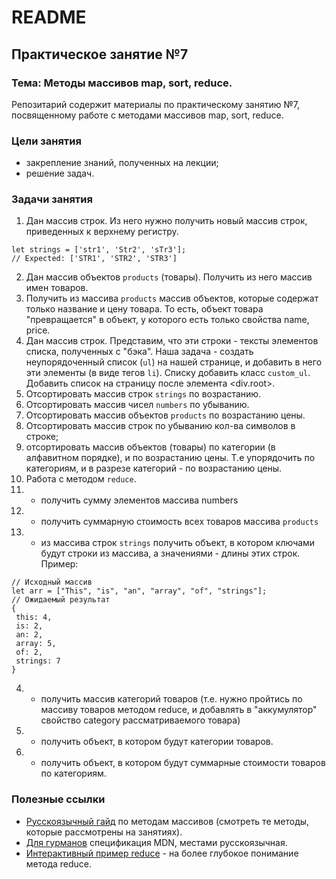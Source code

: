 # README

## Практическое занятие №7

### Тема: Методы массивов map, sort, reduce.

Репозитарий содержит материалы по практическому занятию №7, посвященному работе с методами массивов map, sort, reduce.

### Цели занятия

- закрепление знаний, полученных на лекции;
- решение задач.

### Задачи занятия

1. Дан массив строк. Из него нужно получить новый массив строк, приведенных к верхнему регистру.

```
let strings = ['str1', 'Str2', 'sTr3'];
// Expected: ['STR1', 'STR2', 'STR3']
```

2. Дан массив объектов `products` (товары). Получить из него массив имен товаров.
3. Получить из массива `products` массив объектов, которые содержат только название и цену товара. То есть, объект товара "превращается" в объект, у которого есть только свойства name, price.
4. Дан массив строк. Представим, что эти строки - тексты элементов списка, полученных с "бэка". Наша задача - создать неупорядоченный список (`ul`) на нашей странице, и добавить в него эти элементы (в виде тегов `li`). Списку добавить класс `custom_ul`. Добавить список на страницу после элемента <div.root>.
5. Отсортировать массив строк `strings` по возрастанию.
6. Отсортировать массив чисел `numbers` по убыванию.
7. Отсортировать массив объектов `products` по возрастанию цены.
8. Отсортировать массив строк по убыванию кол-ва символов в строке;
9. отсортировать массив объектов (товары) по категории (в алфавитном порядке), и по возрастанию цены. Т.е упорядочить по категориям, и в разрезе категорий - по возрастанию цены.
10. Работа с методом `reduce`.
11. - получить сумму элементов массива numbers
12. - получить суммарную стоимость всех товаров массива `products`
13. - из массива строк `strings` получить объект, в котором ключами будут строки из массива, а значениями - длины этих строк. Пример:

```
// Исходный массив
let arr = ["This", "is", "an", "array", "of", "strings"];
// Ожидаемый результат
{
 this: 4,
 is: 2,
 an: 2,
 array: 5,
 of: 2,
 strings: 7
}
```

4.  - получить массив категорий товаров (т.е. нужно пройтись по массиву товаров методом reduce, и добавлять в "аккумулятор" свойство category рассматриваемого товара)
5.  - получить объект, в котором будут категории товаров.
6.  - получить объект, в котором будут суммарные стоимости товаров по категориям.

### Полезные ссылки

- [Русскоязычный гайд](https://learn.javascript.ru/array-methods) по методам массивов (смотреть те методы, которые рассмотрены на занятиях).
- [Для гурманов](https://developer.mozilla.org/ru/docs/Web/JavaScript/Reference/Global_Objects/Array) спецификация MDN, местами русскоязычная.
- [Интерактивный пример reduce](https://doka.guide/js/array-reduce/) - на более глубокое понимание метода reduce.
